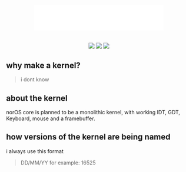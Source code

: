 <div align="center">
  <img width="70%" src="https://github.com/khytryy/norOS-core/blob/main/norOS.png" alt="norOS logo">
</div>

<br>

<p align="center">
  <img src="https://img.shields.io/github/languages/top/khytryy/norOS-core?logo=c&label=">
  <img src="https://img.shields.io/github/license/khytryy/noroS">
  <img src="https://app.codacy.com/project/badge/Grade/b0fd81ba8faa417fb1c2ea999d92c519">
</p>

## why make a kernel?
> i dont know

## about the kernel
norOS core is planned to be a monolithic kernel, with working IDT, GDT, Keyboard, mouse and a framebuffer.

## how versions of the kernel are being named
i always use this format
> DD/MM/YY
for example: 16525

